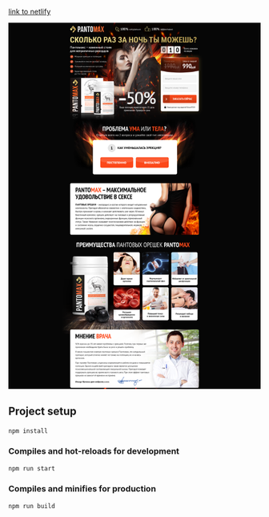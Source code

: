 [link to netlify](https://infallible-minsky-540b0e.netlify.com/)

![LAYOUT.png](https://github.com/greenmoon1558/html-prj/blob/master/pantomax_lp_new.psd.png)

## Project setup
```
npm install
```

### Compiles and hot-reloads for development
```
npm run start
```

### Compiles and minifies for production
```
npm run build
```

